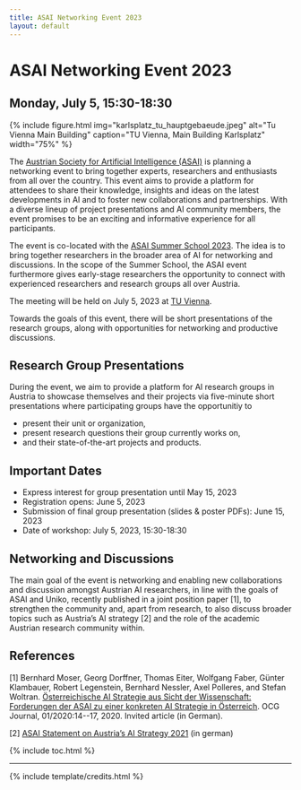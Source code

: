 ```yaml
---
title: ASAI Networking Event 2023
layout: default
---
```


# ASAI Networking Event 2023
## Monday, July 5, 15:30-18:30

{% include figure.html img="karlsplatz_tu_hauptgebaeude.jpeg" alt="Tu Vienna Main Building" caption="TU Vienna, Main Building Karlsplatz" width="75%" %}


The [Austrian Society for Artificial Intelligence (ASAI)](https://www.asai.ac.at/) is planning a networking event to bring together experts, researchers and enthusiasts from all over the country. This event aims to provide a platform for attendees to share their knowledge, insights and ideas on the latest developments in AI and to foster new collaborations and partnerships. With a diverse lineup of project presentations and AI community members, the event promises to be an exciting and informative experience for all participants.

 The event is co-located with the [ASAI Summer School 2023](https://caiml.dbai.tuwien.ac.at/news/34/). The idea is to bring together researchers in the broader area of AI for networking and discussions. In the scope of the Summer School, the ASAI event furthermore gives early-stage researchers the opportunity to connect with experienced researchers and research groups all over Austria.

The meeting will be held on July 5, 2023 at [TU Vienna](https://www.tuwien.at/).

Towards the goals of this event, there will be short presentations of the research groups, along with opportunities for networking and productive discussions.

## Research Group Presentations

During the event, we aim to provide a platform for AI research groups in Austria to showcase themselves and their projects via five-minute short presentations where participating groups have the opportunitiy to

- present their unit or organization, 
- present research questions their group currently works on, 
- and their state-of-the-art projects and products.


## Important Dates
- Express interest for group presentation until May 15, 2023
- Registration opens: June 5, 2023 
- Submission of final group presentation (slides & poster PDFs): June 15, 2023
- Date of workshop: July 5, 2023, 15:30-18:30

## Networking and Discussions

The main goal of the event is networking and enabling new collaborations and discussion amongst Austrian AI researchers, in line with the goals of ASAI and Uniko, recently published in a joint position paper [1], to strengthen the community and, apart from research, to also discuss broader topics such as Austria’s AI strategy [2] and the role of the academic Austrian research community within.

## References 

[1] Bernhard Moser, Georg Dorffner, Thomas Eiter, Wolfgang Faber, Günter Klambauer, Robert Legenstein, Bernhard Nessler, Axel Polleres, and Stefan Woltran. [Österreichische AI Strategie aus Sicht der Wissenschaft: Forderungen der ASAI zu einer konkreten AI Strategie in Österreich](https://www.ocg.at/sites/ocg.at/files/medien/pdfs/OCG-Journal20-1-2.pdf#page=14). OCG Journal, 01/2020:14--17, 2020. Invited article (in German).


[2] [ASAI Statement on Austria’s AI Strategy 2021](https://www.asai.ac.at/en/downloads-and-publications?file=files/board/documents/statement-ai-initiative-2021.pdf&cid=752) (in german) 



{% include toc.html %}

------

{% include template/credits.html %}

